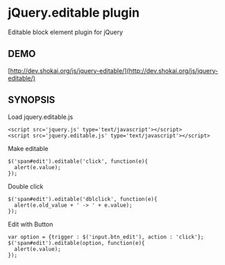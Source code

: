 jQuery.editable plugin
======================
Editable block element plugin for jQuery

DEMO
----
[http://dev.shokai.org/js/jquery-editable/](http://dev.shokai.org/js/jquery-editable/)

SYNOPSIS
--------

Load jquery.editable.js

    <script src='jquery.js' type='text/javascript'></script>
    <script src='jquery.editable.js' type='text/javascript'></script>


Make editable

    $('span#edit').editable('click', function(e){
      alert(e.value);
    });


Double click

    $('span#edit').editable('dblclick', function(e){
      alert(e.old_value + ' -> ' + e.value);
    });


Edit with Button

    var option = {trigger : $('input.btn_edit'), action : 'click'};
    $('span#edit').editable(option, function(e){
      alert(e.value);
    });
